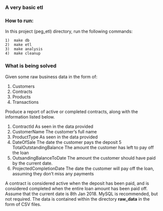 ### A very basic etl


### How to run:
In this project (peg_etl) directory, run the following commands:

    1)  make db
    2)  make etl
    3)  make analysis
    4)  make cleanup
   

### What is being solved
Given some raw business data in the form of: <br/>
1. Customers
2. Contracts
3. Products
4. Transactions

Produce a report of active or completed contracts, along with the information listed below.
1. ContractId As seen in the data provided
2. CustomerName The customer’s full name
3. ProductType As seen in the data provided
4. DateOfSale The date the customer pays the deposit
5 TotalOutstandingBalance The amount the customer has left to pay off
the loan
6. OutsandingBalanceToDate The amount the customer should have paid
by the current date.
7. ProjectedCompletionDate The date the customer will pay off the loan,
assuming they don’t miss any payments

A contract is considered active when the deposit has been paid, and is
considered completed when the entire loan amount has been paid off.
Assume that the current date is 8th Jan 2018. MySQL is recommended,
but not required.
The data is contained within the directory **raw_data** in the
form of CSV files.
